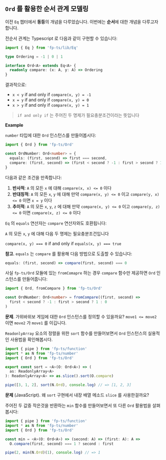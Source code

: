 ## `Ord` 를 활용한 순서 관계 모델링

이전 `Eq` 챕터에서 **동등**의 개념을 다루었습니다. 이번에는 **순서**에 대한 개념을 다루고자 합니다.

전순서 관계는 Typescript 로 다음과 같이 구현할 수 있습니다:

```typescript
import { Eq } from 'fp-ts/lib/Eq'

type Ordering = -1 | 0 | 1

interface Ord<A> extends Eq<A> {
  readonly compare: (x: A, y: A) => Ordering
}
```

결과적으로:

- `x < y` if and only if `compare(x, y) = -1`
- `x = y` if and only if `compare(x, y) = 0`
- `x > y` if and only if `compare(x, y) = 1`

> `if and only if` 는 주어진 두 명제가 필요충분조건이라는 뜻입니다

**Example**

`number` 타입에 대한 `Ord` 인스턴스를 만들어봅시다:

```typescript
import { Ord } from 'fp-ts/Ord'

const OrdNumber: Ord<number> = {
  equals: (first, second) => first === second,
  compare: (first, second) => (first < second ? -1 : first > second ? 1 : 0)
}
```

다음과 같은 조건을 만족합니다:

1. **반사적**: `A` 의 모든 `x` 에 대해 `compare(x, x) <= 0` 이다
2. **반대칭적**: `A` 의 모든 `x`, `y` 에 대해 만약 `compare(x, y) <= 0` 이고 `compare(y, x) <= 0` 이면 `x = y` 이다
3. **추이적**: `A` 의 모든 `x`, `y`, `z` 에 대해 만약 `compare(x, y) <= 0` 이고 `compare(y, z) <= 0` 이면 `compare(x, z) <= 0` 이다

`Eq` 의 `equals` 연산자는 `compare` 연산자와도 호환됩니다:

`A` 의 모든 `x`, `y` 에 대해 다음 두 명제는 필요충분조건입니다

`compare(x, y) === 0` if and only if `equals(x, y) === true`

**참고**. `equals` 는 `compare` 를 활용해 다음 방법으로 도출할 수 있습니다:

```typescript
equals: (first, second) => compare(first, second) === 0
```

사실 `fp-ts/Ord` 모듈에 있는 `fromComapre` 하는 경우 `compare` 함수만 제공하면 `Ord` 인스턴스를 만들어줍니다:

```typescript
import { Ord, fromCompare } from 'fp-ts/Ord'

const OrdNumber: Ord<number> = fromCompare((first, second) =>
  first < second ? -1 : first > second ? 1 : 0
)
```

**문제**. 가위바위보 게임에 대한 `Ord` 인스턴스를 정의할 수 있을까요? `move1 <= move2` 이면 `move2` 가 `move1` 를 이깁니다.

`ReadonlyArray` 요소의 정렬을 위한 `sort` 함수를 만들어보면서 `Ord` 인스턴스의 실용적인 사용법을 확인해봅시다.

```typescript
import { pipe } from 'fp-ts/function'
import * as N from 'fp-ts/number'
import { Ord } from 'fp-ts/Ord'

export const sort = <A>(O: Ord<A>) => (
  as: ReadonlyArray<A>
): ReadonlyArray<A> => as.slice().sort(O.compare)

pipe([3, 1, 2], sort(N.Ord), console.log) // => [1, 2, 3]
```

**문제** (JavaScript). 왜 `sort` 구현에서 내장 배열 메소드 `slice` 를 사용한걸까요?

주어진 두 값중 작은것을 반환하는 `min` 함수를 만들어보면서 또 다른 `Ord` 활용법을 살펴봅시다:

```typescript
import { pipe } from 'fp-ts/function'
import * as N from 'fp-ts/number'
import { Ord } from 'fp-ts/Ord'

const min = <A>(O: Ord<A>) => (second: A) => (first: A): A =>
  O.compare(first, second) === 1 ? second : first

pipe(2, min(N.Ord)(1), console.log) // => 1
```
